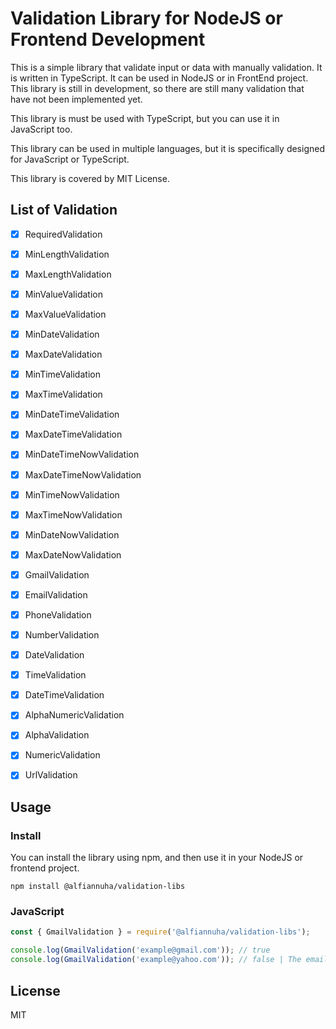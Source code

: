 # Validation Library for NodeJS or Frontend Development

This is a simple library that validate input or data with manually validation. It is written in TypeScript. It can be used in NodeJS or in FrontEnd project.
This library is still in development, so there are still many validation that have not been implemented yet.

This library is must be used with TypeScript, but you can use it in JavaScript too.

This library can be used in multiple languages, but it is specifically designed for JavaScript or TypeScript.

This library is covered by MIT License.

## List of Validation

- [x] RequiredValidation
- [x] MinLengthValidation
- [x] MaxLengthValidation
- [x] MinValueValidation
- [x] MaxValueValidation
- [x] MinDateValidation
- [x] MaxDateValidation
- [x] MinTimeValidation
- [x] MaxTimeValidation
- [x] MinDateTimeValidation
- [x] MaxDateTimeValidation
- [x] MinDateTimeNowValidation
- [x] MaxDateTimeNowValidation
- [x] MinTimeNowValidation
- [x] MaxTimeNowValidation
- [x] MinDateNowValidation
- [x] MaxDateNowValidation
- [x] GmailValidation
- [x] EmailValidation
- [x] PhoneValidation
- [x] NumberValidation
- [x] DateValidation
- [x] TimeValidation
- [x] DateTimeValidation
- [x] AlphaNumericValidation
- [x] AlphaValidation
- [x] NumericValidation
- [x] UrlValidation



## Usage

### Install

You can install the library using npm, and then use it in your NodeJS or frontend project.

```
npm install @alfiannuha/validation-libs
```

### JavaScript

```javascript
const { GmailValidation } = require('@alfiannuha/validation-libs');

console.log(GmailValidation('example@gmail.com')); // true
console.log(GmailValidation('example@yahoo.com')); // false | The email in not gmail
```

## License

MIT